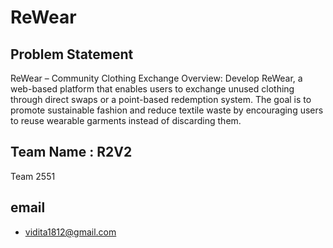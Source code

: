 # ReWear

## Problem Statement
ReWear – Community Clothing Exchange Overview: 
Develop ReWear, a web-based platform that enables users to exchange unused clothing through direct swaps or a point-based redemption system. The goal is to promote sustainable fashion and reduce textile waste by encouraging users to reuse wearable garments instead of discarding them.

## Team Name : R2V2
Team 2551

## email
- vidita1812@gmail.com
